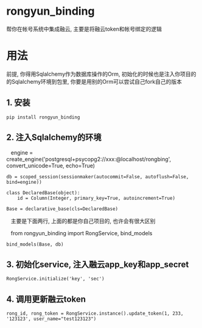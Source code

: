 # rongyun_binding
帮你在帐号系统中集成融云, 主要是将融云token和帐号绑定的逻辑

# 用法
前提, 你得用Sqlalchemy作为数据库操作的Orm, 初始化的时候也是注入你项目的的Sqlalchemy环境到包里, 你要是用别的Orm可以尝试自己fork自己的版本

## 1. 安装
    
    pip install rongyun_binding

## 2. 注入Sqlalchemy的环境

    engine = create_engine('postgresql+psycopg2://xxx:@localhost/rongbing', convert_unicode=True, echo=True)
    
    db = scoped_session(sessionmaker(autocommit=False, autoflush=False, bind=engine))
    
    class DeclaredBase(object):
        id = Column(Integer, primary_key=True, autoincrement=True)
        
    Base = declarative_base(cls=DeclaredBase)
    
    主要是下面两行, 上面的都是你自己项目的, 也许会有很大区别
    
    from rongyun_binding import RongService, bind_models
    
    bind_models(Base, db)
    
## 3. 初始化service, 注入融云app_key和app_secret

    RongService.initialize('key', 'sec')
    
## 4. 调用更新融云token

    rong_id, rong_token = RongService.instance().update_token(1, 233, '123123', user_name="test123123")
